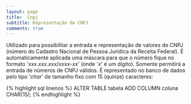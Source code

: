 ```yaml
---
layout: page
title:  Cnpj
subtitle: Representação de CNPJ.
comments: true
---
```


Utilizado para possibilitar a entrada e representação de valores de CNPJ (número do Cadastro Nacional de Pessoa Jurídica da Receita Federal). É automaticamente aplicada uma máscara para que o número fique no formato '*xxx*.*xxx*.*xxx*/*xxxx*-*xx*' (onde '*x*' é um dígito). Somente permitirá a entrada de números de CNPJ válidos. É representado no banco de dados pelo tipo '*char*' de tamanho fixo com 15 (quinze) caracteres:

{% highlight sql linenos %}
ALTER TABLE tabela ADD COLUMN coluna CHAR(15);
{% endhighlight %}
